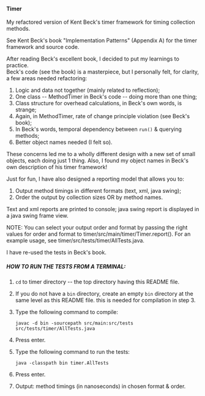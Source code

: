 #### Timer

My refactored version of Kent Beck's timer framework for timing collection methods.

See Kent Beck's book "Implementation Patterns" (Appendix A) for the timer 
framework and source code.

After reading Beck's excellent book, I decided to put my learnings to practice.  
Beck's code (see the book) is a masterpiece, but I personally felt, for clarity, 
a few areas needed refactoring:

1. Logic and data not together (mainly related to reflection);
2. One class -- MethodTimer in Beck's code -- doing more than one thing;
3. Class structure for overhead calculations, in Beck's own words, is strange;
4. Again, in MethodTimer, rate of change principle violation (see Beck's book);
5. In Beck's words, temporal dependency between `run()` & querying methods;
6. Better object names needed (I felt so).

These concerns led me to a wholly different design with a new set of small 
objects, each doing just 1 thing.  Also, I found my object names in Beck's own 
description of his timer framework!

Just for fun, I have also designed a reporting model that allows you to:

1. Output method timings in different formats (text, xml, java swing);
2. Order the output by collection sizes OR by method names.

Text and xml reports are printed to console; java swing report is displayed in a 
java swing frame view.

NOTE: You can select your output order and format by passing the right values 
for order and format to timer/src/main/timer/Timer.report().  For an example 
usage, see timer/src/tests/timer/AllTests.java.

I have re-used the tests in Beck's book.


##### HOW TO RUN THE TESTS FROM A TERMINAL:

1. `cd` to timer directory -- the top directory having this README file.
2. If you do not have a `bin` directory, create an empty `bin` directory at the 
   same level as this README file. this is needed for compilation in step 3.
3. Type the following command to compile:

     ````
     javac -d bin -sourcepath src/main:src/tests  src/tests/timer/AllTests.java

4. Press enter.
5. Type the following command to run the tests:

     ````
     java -classpath bin timer.AllTests

6. Press enter.
7. Output: method timings (in nanoseconds) in chosen format & order.

